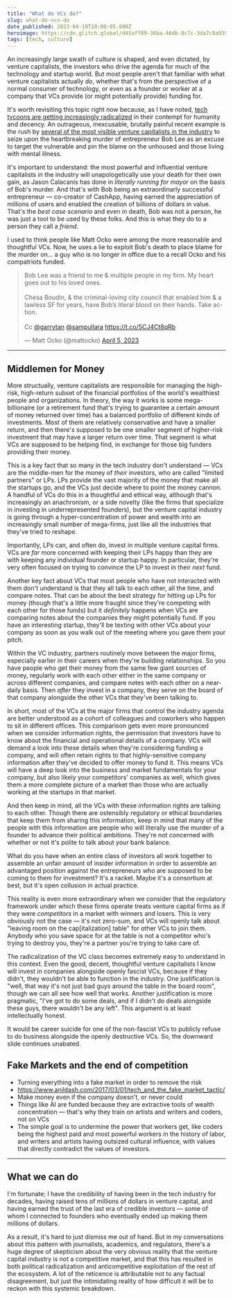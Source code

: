 ```yaml
---
title: "What do VCs do?"
slug: what-do-vcs-do
date_published: 2023-04-19T20:00:05.000Z
heroimage: https://cdn.glitch.global/d45aff89-36ba-46db-8c7c-3da7c8a93931/sold-out.jpg?v=1678846434828
tags: [tech, culture]
---
```


An increasingly large swath of culture is shaped, and even dictated, by venture capitalists, the investors who drive the agenda for much of the technology and startup world. But most people aren't that familiar with what venture capitalists actually _do_, whether that's from the perspective of a normal consumer of technology, or even as a founder or worker at a company that VCs provide (or might potentially provide) funding for.

It's worth revisiting this topic right now because, as I have noted, <a href="https://www.anildash.com/2023/02/27/tycoon-martyrdom-charade/">tech tycoons are getting increasingly radicalized</a> in their contempt for humanity and decency. An outrageous, inexcusable, brutally painful recent example is the rush by <a href="https://www.nytimes.com/2023/04/14/business/bob-lee-tech-reaction-san-francisco.html?searchResultPosition=1">several of the most visible venture capitalists in the industry</a> to seize upon the heartbreaking murder of entrepreneur Bob Lee as an excuse to target the vulnerable and pin the blame on the unhoused and those living with mental illness.

It's important to understand: the most powerful and influential venture capitalists in the industry will unapologetically use your death for their own gain, as Jason Calacanis has done in <em>literally running for mayor</em> on the basis of Bob's murder. And that's with Bob being an extraordinarly successful entrepreneur — co-creator of CashApp, having earned the appreciation of millions of users and enabled the creation of billions of dollars in value. That's the <em>best case scenario</em> and even in death, Bob was not a person, he was just a tool to be used by these folks. And this is what they do to a person they call a _friend_.

I used to think people like Matt Ocko were among the more reasonable and thoughtful VCs. Now, he uses a lie to exploit Bob's death to place blame for the murder on... a guy who is no longer in office due to a recall Ocko and his compatriots funded.

<blockquote class="twitter-tweet"><p lang="en" dir="ltr">Bob Lee was a friend to me &amp; multiple people in my firm. My heart goes out to his loved ones.<br><br>Chesa Boudin, &amp; the criminal-loving city council that enabled him &amp; a lawless SF for years, have Bob’s literal blood on their hands. Take action.<br><br>Cc <a href="https://twitter.com/garrytan?ref_src=twsrc%5Etfw">@garrytan</a> <a href="https://twitter.com/sampullara?ref_src=twsrc%5Etfw">@sampullara</a> <a href="https://t.co/5CJ4Ct8qRb">https://t.co/5CJ4Ct8qRb</a></p>&mdash; Matt Ocko (@mattocko) <a href="https://twitter.com/mattocko/status/1643516956807397377?ref_src=twsrc%5Etfw">April 5, 2023</a></blockquote> <script async src="https://platform.twitter.com/widgets.js" charset="utf-8"></script>

---

## Middlemen for Money

More structually, venture capitalists are responsible for managing the high-risk, high-return subset of the financial portfolios of the world's wealthiest people and organizations. In theory, the way it works is some mega-billionaire (or a retirement fund that's trying to guarantee a certain amount of money returned over time) has a balanced portfolio of different kinds of investments. Most of them are relatively conservative and have a smaller return, and then there's supposed to be one smaller segment of higher-risk investment that may have a larger return over time. That segment is what VCs are supposed to be helping find, in exchange for those big funders providing their money.

This is a key fact that so many in the tech industry don't understand — VCs are the middle-men for the money of _their_ investors, who are called "limited partners" or LPs. LPs provide the vast majority of the money that make all the startups go, and the VCs just decide where to point the money cannon. A handful of VCs do this in a thoughtful and ethical way, although that's increasingly an anachronism, or a side novelty (like the firms that specialize in investing in underrepresented founders), but the venture capital industry is going through a hyper-concentration of power and wealth into an increasingly small number of mega-firms, just like all the industries that they've tried to reshape.

Importantly, LPs can, and often do, invest in multiple venture capital firms. VCs are _far_ more concerned with keeping their LPs happy than they are with keeping any individual founder or startup happy. In particular, they're very often focused on trying to convince the LP to invest in their _next_ fund.

Another key fact about VCs that most people who have not interacted with them don't understand is that they all talk to each other, all the time, and compare notes. That can be about the best strategy for hitting up LPs for money (though that's a little more fraught since they're competing with each other for those funds) but it _definitely_ happens when VCs are comparing notes about the companies they might potentially fund. If you have an interesting startup, they'll be texting with other VCs about your company as soon as you walk out of the meeting where you gave them your pitch.

Within the VC industry, partners routinely move between the major firms, especially earlier in their careers when they're building relationships. So you have people who get their money from the same few giant sources of money, regularly work with each other either in the same company or across different companies, and compare notes with each other on a near-daily basis. Then _after_ they invest in a company, they serve on the board of that company alongside the other VCs that they've been talking to.

In short, most of the VCs at the major firms that control the industry agenda are better understood as a cohort of colleagues and coworkers who happen to sit in different offices. This comparison gets even more pronounced when we consider information rights, the permission that investors have to know about the financial and operational details of a company. VCs will demand a look into these details when they're considering funding a company, and will often retain rights to that highly-sensitive company information after they've decided to offer money to fund it. This means VCs will have a deep look into the business and market fundamentals for your company, but also likely your competitors' companies as well, which gives them a more complete picture of a market than those who are actually working at the startups in that market.

And then keep in mind, all the VCs with these information rights are talking to each other. Though there are ostensibly regulatory or ethical boundaries that keep them from sharing this information, keep in mind that many of the people with this information are people who will literally use the murder of a founder to advance their political ambitions. They're not concerned with whether or not it's polite to talk about your bank balance.

What do you have when an entire class of investors all work together to assemble an unfair amount of insider information in order to assemble an advantaged position against the entrepreneurs who are supposed to be coming to them for investment? It's a racket. Maybe it's a consortium at best, but it's open collusion in actual practice.

This reality is even more extraordinary when we consider that the regulatory framework under which these firms operate treats venture capital firms as if they were _competitors_ in a market with winners and losers. This is very obviously not the case — it's not zero-sum, and VCs will openly talk about "leaving room on the cap[italization] table" for other VCs to join them. Anybody who you save space for at the table is not a competitor who's trying to destroy you, they're a partner you're trying to take care of.

The radicalization of the VC class becomes extremely easy to understand in this context. Even the good, decent, thoughtful venture capitalists I know will invest in companies alongside openly fascist VCs, because if they didn't, they wouldn't be able to function in the industry. One justification is "well, that way it's not just bad guys around the table in the board room", though we can all see how well that works. Another justification is more pragmatic, "I've got to do some deals, and if I didn't do deals alongside these guys, there wouldn't be any left". This argument is at least intellectually honest.

It would be career suicide for one of the non-fascist VCs to publicly refuse to do business alongside the openly destructive VCs. So, the downward slide continues unabated.

## Fake Markets and the end of competition

- Turning everything into a fake market in order to remove the risk
 - https://www.anildash.com/2017/03/01/tech_and_the_fake_market_tactic/
- Make money even if the company doesn't, or never could
- Things like AI are funded because they are extractive tools of wealth concentration — that's why they train on artists and writers and coders, not on VCs
- The simple goal is to undermine the power that workers get, like coders being the highest paid and most powerful workers in the history of labor, and writers and artists having outsized cultural influence, with values that directly contradict the values of investors.

---

## What we can do

I'm fortunate; I have the credibility of having been in the tech industry for decades, having raised tens of millions of dollars in venture capital, and having earned the trust of the last era of credible investors — some of whom I connected to founders who eventually ended up making them millions of dollars.

As a result, it's hard to just dismiss me out of hand. But in my conversations about this pattern with journalists, academics, and regulators, there's a huge degree of skepticism about the very obvious reality that the venture capital industry is not a competitive market, and that this has resulted in both political radicalization and anticompetitive exploitation of the rest of the ecosystem. A lot of the reticence is attributable not to any factual disagreement, but just the intimidating reality of how difficult it will be to reckon with this systemic breakdown.
